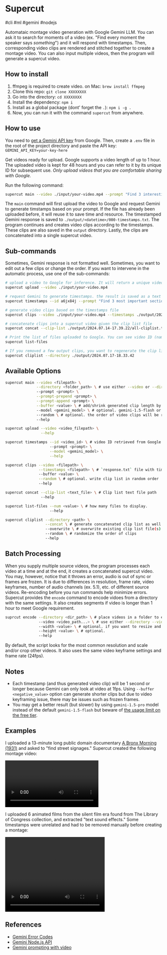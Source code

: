 # Supercut

#cli #ml #gemini #nodejs

Automataic montage video generation with Google Gemini LLM. You can ask it to search for moments of a video (ex. "Find every moment the speaker says _something_") and it will respond with timestamps. Then, corresponding video clips are rendered and stitched together to create a montage video. You can also input multiple videos, then the program will generate a supercut video.

## How to install

1. ffmpeg is required to create video. on Mac: `brew install ffmpeg`
1. Clone this repo: `git clone XXXXXXXX`
1. Go into the directory: `cd XXXXXXXX`
1. Install the dependency: `npm i`
1. Install as a global package (dont' forget the `.`): `npm i -g .`
1. Now, you can run it with the command `supercut` from anywhere.

## How to use

You need to [get a Gemini API key](https://aistudio.google.com/) from Google. Then, create a `.env` file in the root of the project directory and paste the API key: `GEMINI_API_KEY=your-key-here`

Get videos ready for upload. Google supports a video length of up to 1 hour. The uploaded video is kept for 48 hours and you can refer to it by its unique ID for subsequent use. _Only upload videos that you are comfortable sharing with Google._

Run the following command:

```sh
supercut main --video ./input/your-video.mp4 --prompt "Find 3 interesting moments from the video."
```

The `main` command will first upload the video to Google and request Gemini to generate timstamps based on your prompt. If the file has already been uploaded before, it will reuse it to save time and resource. The timestamped Gemini response is saved to `./output/<datetime>/000-timestamps.txt`. The program continues and creates video clips according to the timestamps. These clips are also saved in the `output` directory. Lastly, the clips are concatenated into a single supercut video.

## Sub-commands

Sometimes, Gemini response is not formatted well. Sometimes, you want to edit out a few clips or change the order. If you want to intervene in the automatic process, use one of the sub-commands:

```sh
# upload a video to Google for inference. It will return a unique video ID.
supercut upload --video ./input/your-video.mp4

# request Gemini to generate timestamps. the result is saved as a text file.
supercut timestamps --id a6jx84j --prompt "Find 3 most important sections from the video"

# generate video clips based on the timestamps file
supercut clips --video ./input/your-video.mp4 --timestamps ./output/2024.07.13-16.50.26/000-timestamps.txt

# concatenate clips into a supercut video given the clip list file
supercut concat --clip-list ./output/2024.07.14-17.39.22/all-cliplist.txt

# Print the list of files uploaded to Google. You can see video ID (name), etc.
supercut list-files

# If you removed a few output clips, you want to regenerate the clip list
supercut cliplist --directory ./output/2024.07.17-18.33.42
```

## Available Options

```sh
supercut main --video <filepath> \
              --directory <folder_path> \ # use either --video or --directory, but not both
              --prompt <prompt> \
              --prompt-prepend <prompt> \
              --prompt-append <prompt> \
              --buffer <value> \ # add/shrink generated clip length by value in seconds
              --model <gemini_model> \ # optional. gemini-1.5-flash or gemini-1.5-pro
              --random \ # optional. the order of video clips will be randomized
              --help

supercut upload --video <video_filepath> \
                --help

supercut timestamps --id <video_id> \ # video ID retrieved from Google
                    --prompt <prompt> \
                    --model <gemini_model> \
                    --help

supercut clips --video <filepath> \
               --timestamps <filepath> \ # `response.txt` file with timestamps
               --buffer <value> \
               --random \ # optional. write clip list in random order
               --help

supercut concat --clip-list <text_file> \ # Clip list text file path
                --help

supercut list-files --num <value> \ # how many files to display.
                    --help

supercut cliplist --directory <path> \
                  --concat \ # generate concatenated clip list as well
                  --overwrite \ # overwrite existing clip list file(s)
                  --random \ # randomize the order of clips
                  --help
```

## Batch Processing

When you supply multiple source videos, the program processes each video at a time and at the end, it creates a concatenated supercut video. You may, however, notice that it throws an error, audio is out of sync or frames are frozen. It is due to differences in resolution, frame rate, video keyframes, number of audio channels (ex. 5.1), etc. of different source videos. Re-encoding before you run commands help minimize errors. Supercut provides the `encode` command to encode vidoes from a directory with the same settings. It also creates segments if video is longer than 1 hour to meet Google requirement.

```sh
suprcut encode --directory <dir_path> \ # place videos in a folder to encode
               --video <video_path...> \ # use either --directory --video, but not both
               --width <value> \ # optional. if you want to resize and crop
               --height <value> \ # optional.
               --help
```

By default, the script looks for the most common resolution and scale and/or crop other videos. It also uses the same video keyframe settings and frame rate (24fps).

## Notes

- Each timestamp (and thus generated video clip) will be 1 second or longer because Gemini can only look at video at 1fps. Using `--buffer <negative_value>` option can generate shorter clips but due to video keyframing issue, there may be issues such as frozen frames.
- You may get a better result (but slower) by using `gemini-1.5-pro` model instead of the default `gemini-1.5-flash` but beware of [the usage limit on the free tier](https://ai.google.dev/pricing).

## Examples

I uploaded a 13-minute long public domain documentary [A Bronx Morning (1931)](https://www.loc.gov/item/2021604036/) and asked to "find street signages." Supercut created the following montage video:

<video src="https://github.com/user-attachments/assets/e5335458-ab37-406e-a9ce-020c99f89a19"></video>

I uploaded 6 animated films from the silent film era found from The Library of Congress collection, and extracted "text sound effects." Some timestamps were unrelated and had to be removed manually before creating a montage:

<video width="320" height="240" src="https://github.com/user-attachments/assets/4115d49c-14be-45a8-9a1e-3427d6ed65de"></video>

## References

- [Gemini Error Codes](https://ai.google.dev/gemini-api/docs/troubleshooting#error-codes)
- [Gemini Node.js API](https://github.com/google-gemini/generative-ai-js/)
- [Gemini prompting with video](https://ai.google.dev/gemini-api/docs/vision?lang=node)
